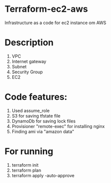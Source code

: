 # Terraform-ec2-aws
Infrastructure as a code for ec2 instance om AWS

# Description 

1. VPC
2. Internet gateway
2. Subnet
3. Security Group
4. EC2

# Code features:
1. Used assume_role
2. S3 for saving tfstate file
3. DynamoDb for saving lock files
4. Provisioner "remote-exec" for installing nginx
5. Finding ami via "amazon data"

# For running
1. terraform init
2. terraform plan
3. terraform apply -auto-approve

